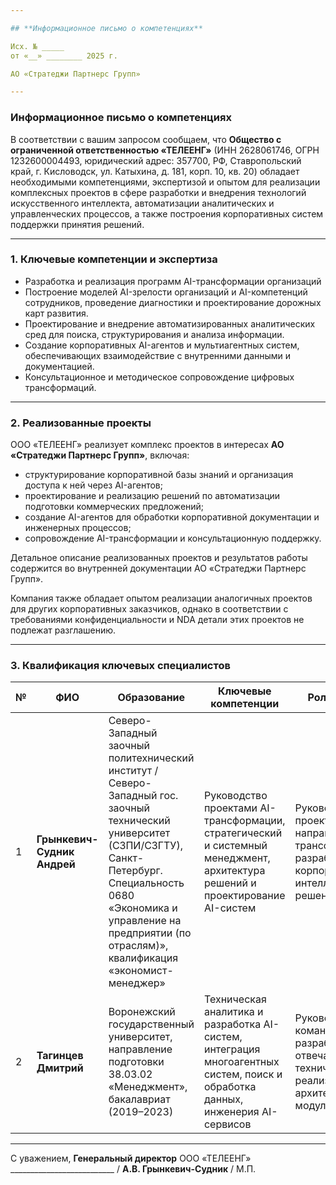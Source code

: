 ```yaml
---

## **Информационное письмо о компетенциях**

Исх. № _____
от «__» ________ 2025 г.

АО «Стратеджи Партнерс Групп»

---
```


### **Информационное письмо о компетенциях**

В соответствии с вашим запросом сообщаем, что
**Общество с ограниченной ответственностью «ТЕЛЕЕНГ»**
(ИНН 2628061746, ОГРН 1232600004493, юридический адрес: 357700, РФ, Ставропольский край, г. Кисловодск, ул. Катыхина, д. 181, корп. 10, кв. 20)
обладает необходимыми компетенциями, экспертизой и опытом для реализации комплексных проектов в сфере разработки и внедрения технологий искусственного интеллекта, автоматизации аналитических и управленческих процессов, а также построения корпоративных систем поддержки принятия решений.

---

### **1. Ключевые компетенции и экспертиза**

- Разработка и реализация программ AI-трансформации организаций
- Построение моделей AI-зрелости организаций и AI-компетенций сотрудников, проведение диагностики и проектирование дорожных карт развития.
- Проектирование и внедрение автоматизированных аналитических сред для поиска, структурирования и анализа информации.
- Создание корпоративных AI-агентов и мультиагентных систем, обеспечивающих взаимодействие с внутренними данными и документацией.
- Консультационное и методическое сопровождение цифровых трансформаций.

---

### **2. Реализованные проекты**

ООО «ТЕЛЕЕНГ» реализует комплекс проектов в интересах
**АО «Стратеджи Партнерс Групп»**, включая:

- структурирование корпоративной базы знаний и организация доступа к ней через AI-агентов;
- проектирование и реализацию решений по автоматизации подготовки коммерческих предложений;
- создание AI-агентов для обработки корпоративной документации и инженерных процессов;
- сопровождение AI-трансформации и консультационную поддержку.

Детальное описание реализованных проектов и результатов работы содержится во внутренней документации АО «Стратеджи Партнерс Групп».

Компания также обладает опытом реализации аналогичных проектов для других корпоративных заказчиков, однако в соответствии с требованиями конфиденциальности и NDA детали этих проектов не подлежат разглашению.

---

### **3. Квалификация ключевых специалистов**

|№|ФИО|Образование|Ключевые компетенции|Роль и вклад|
|---|---|---|---|---|
|1|**Грынкевич-Судник Андрей**|Северо-Западный заочный политехнический институт / Северо-Западный гос. заочный технический университет (СЗПИ/СЗГТУ), Санкт-Петербург. Специальность 0680 «Экономика и управление на предприятии (по отраслям)», квалификация «экономист-менеджер»|Руководство проектами AI-трансформации, стратегический и системный менеджмент, архитектура решений и проектирование AI-систем|Руководит проектами по направлениям AI-трансформации и разработке корпоративных интеллектуальных решений|
|2|**Тагинцев Дмитрий**|Воронежский государственный университет, направление подготовки 38.03.02 «Менеджмент», бакалавриат (2019–2023)|Техническая аналитика и разработка AI-систем, интеграция многоагентных систем, поиск и обработка данных, инженерия AI-сервисов|Руководит командой разработки, отвечает за техническую реализацию и архитектуру AI-модулей|

---

С уважением,
**Генеральный директор**
ООО «ТЕЛЕЕНГ»
__________________________ / **А.В. Грынкевич-Судник** /
М.П.
